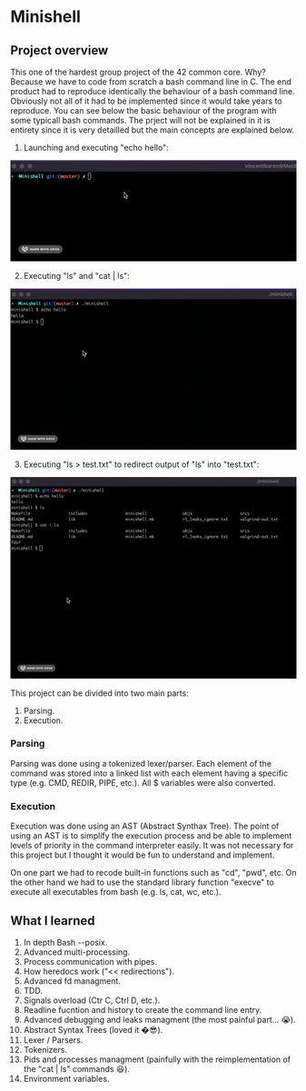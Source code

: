# Minishell
## Project overview

This one of the hardest group project of the 42 common core. Why? Because we have to code from scratch a bash command line in C. The end product had to reproduce identically the behaviour of a bash command line. Obviously not all of it had to be implemented since it would take years to reproduce. You can see below the basic behaviour of the program with some typicall bash commands. The prject will not be explained in it is entirety since it is very detailled but the main concepts are explained below.

1. Launching and executing "echo hello":

<p align="center">
<img src="gifs/shot1.gif">
</p>

2. Executing "ls" and "cat | ls":

<p align="center">
<img src="gifs/shot2.gif">
</p>

3. Executing "ls > test.txt" to redirect output of "ls" into "test.txt":

<p align="center">
<img src="gifs/shot3.gif">
</p>

This project can be divided into two main parts:

1. Parsing.
2. Execution.

### Parsing

Parsing was done using a tokenized lexer/parser. Each element of the command was stored into a linked list with each element having a specific type (e.g. CMD, REDIR, PIPE, etc.). All $ variables were also converted.

### Execution

Execution was done using an AST (Abstract Synthax Tree). The point of using an AST is to simplify the execution process and be able to implement levels of priority in the command interpreter easily. It was not necessary for this project but I thought it would be fun to understand and implement.

On one part we had to recode built-in functions such as "cd", "pwd", etc. On the other hand we had to use the standard library function "execve" to execute all executables from bash (e.g. ls, cat, wc, etc.).

## What I learned

1. In depth Bash --posix.
2. Advanced multi-processing.
3. Process communication with pipes.
4. How heredocs work ("<< redirections").
5. Advanced fd managment.
6. TDD.
7. Signals overload (Ctr C, Ctrl D, etc.).
8. Readline fucntion and history to create the command line entry.
9. Advanced debugging and leaks managment (the most painful part... :sob:).
10. Abstract Syntax Trees (loved it �:sunglasses:).
11. Lexer / Parsers.
12. Tokenizers.
13. Pids and processes managment (painfully with the reimplementation of the "cat | ls" commands :satisfied:).
14. Environment variables.


